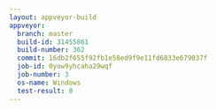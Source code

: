 ```yaml
---
layout: appveyor-build
appveyor:
  branch: master
  build-id: 31455861
  build-number: 362
  commit: 16db2f655f92fb1e58ed9f9e11fd6833e679037f
  job-id: 0yow9yhcaha29wqf
  job-number: 3
  os-name: Windows
  test-result: 0
---
```

